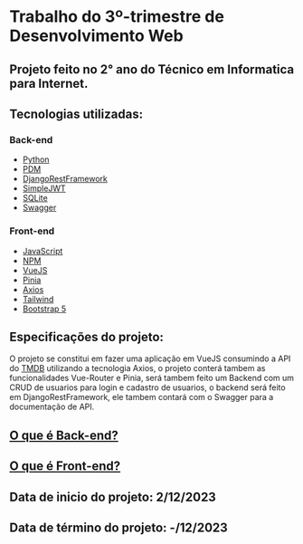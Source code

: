 # Trabalho do 3º-trimestre de Desenvolvimento Web
## Projeto feito no  2° ano do Técnico em Informatica para Internet.

## Tecnologias utilizadas:

### Back-end
- [Python](https://www.python.org/)
- [PDM](https://pdm-project.org/latest/)
- [DjangoRestFramework](https://www.django-rest-framework.org/)
- [SimpleJWT](https://django-rest-framework-simplejwt.readthedocs.io/en/latest/)
- [SQLite](https://www.sqlite.org/index.html)
- [Swagger](https://swagger.io/)

### Front-end  
- [JavaScript](https://www.javascript.com/)
- [NPM](https://www.npmjs.com/)
- [VueJS](https://vuejs.org/)
- [Pinia](https://pinia.vuejs.org/)
- [Axios](https://axios-http.com/)
- [Tailwind](https://tailwindcss.com/)
- [Bootstrap 5](https://getbootstrap.com/)

## Especificações do projeto:

O projeto se constitui em fazer uma aplicação em VueJS consumindo a API do [TMDB](https://www.themoviedb.org/)
utilizando a tecnologia Axios, o projeto conterá tambem as funcionalidades Vue-Router e Pinia,
será tambem feito um Backend com um CRUD de usuarios para login e cadastro de usuarios,
o backend será feito em DjangoRestFramework, ele tambem contará com o Swagger para a documentação de API.

## [O que é Back-end?](https://www.totvs.com/blog/developers/back-end/)
## [O que é Front-end?](https://www.totvs.com/blog/developers/front-end/)

## Data de inicio do projeto: 2/12/2023
## Data de término do projeto: -/12/2023
